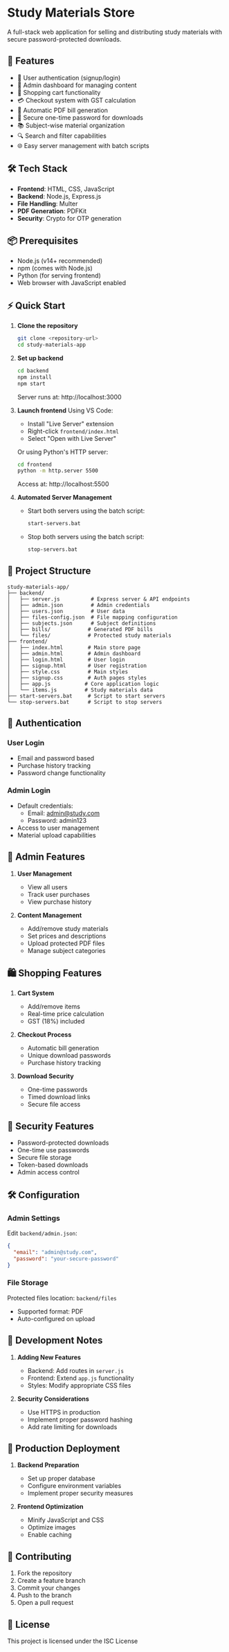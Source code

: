 # Study Materials Store

A full-stack web application for selling and distributing study materials with secure password-protected downloads.

## 🌟 Features

- 🔐 User authentication (signup/login)
- 👑 Admin dashboard for managing content
- 🛒 Shopping cart functionality 
- 💳 Checkout system with GST calculation
- 📄 Automatic PDF bill generation
- 🔑 Secure one-time password for downloads
- 📚 Subject-wise material organization
- 🔍 Search and filter capabilities
- 🌐 Easy server management with batch scripts

## 🛠️ Tech Stack

- **Frontend**: HTML, CSS, JavaScript
- **Backend**: Node.js, Express.js 
- **File Handling**: Multer
- **PDF Generation**: PDFKit
- **Security**: Crypto for OTP generation

## 📦 Prerequisites

- Node.js (v14+ recommended)
- npm (comes with Node.js)
- Python (for serving frontend)
- Web browser with JavaScript enabled

## ⚡ Quick Start

1. **Clone the repository**
   ```bash
   git clone <repository-url>
   cd study-materials-app
   ```

2. **Set up backend**
   ```bash
   cd backend
   npm install
   npm start
   ```
   Server runs at: http://localhost:3000

3. **Launch frontend**
   Using VS Code:
   - Install "Live Server" extension
   - Right-click `frontend/index.html`
   - Select "Open with Live Server"

   Or using Python's HTTP server:
   ```bash
   cd frontend
   python -m http.server 5500
   ```
   Access at: http://localhost:5500

4. **Automated Server Management**
   - Start both servers using the batch script:
     ```bash
     start-servers.bat
     ```
   - Stop both servers using the batch script:
     ```bash
     stop-servers.bat
     ```

## 📁 Project Structure

```
study-materials-app/
├── backend/
│   ├── server.js          # Express server & API endpoints
│   ├── admin.json         # Admin credentials
│   ├── users.json         # User data
│   ├── files-config.json  # File mapping configuration 
│   ├── subjects.json      # Subject definitions
│   ├── bills/            # Generated PDF bills
│   └── files/            # Protected study materials
├── frontend/
│   ├── index.html        # Main store page
│   ├── admin.html        # Admin dashboard
│   ├── login.html        # User login
│   ├── signup.html       # User registration
│   ├── style.css         # Main styles
│   ├── signup.css        # Auth pages styles
│   ├── app.js           # Core application logic
│   └── items.js         # Study materials data
├── start-servers.bat     # Script to start servers
└── stop-servers.bat      # Script to stop servers
```

## 🔑 Authentication

### User Login
- Email and password based
- Purchase history tracking
- Password change functionality

### Admin Login
- Default credentials:
  - Email: admin@study.com
  - Password: admin123
- Access to user management
- Material upload capabilities

## 💼 Admin Features

1. **User Management**
   - View all users
   - Track user purchases
   - View purchase history

2. **Content Management**
   - Add/remove study materials
   - Set prices and descriptions
   - Upload protected PDF files
   - Manage subject categories

## 🛍️ Shopping Features

1. **Cart System**
   - Add/remove items
   - Real-time price calculation
   - GST (18%) included

2. **Checkout Process**
   - Automatic bill generation
   - Unique download passwords
   - Purchase history tracking

3. **Download Security**
   - One-time passwords
   - Timed download links
   - Secure file access

## 🔐 Security Features

- Password-protected downloads
- One-time use passwords
- Secure file storage
- Token-based downloads
- Admin access control

## 🛠️ Configuration

### Admin Settings
Edit `backend/admin.json`:
```json
{
  "email": "admin@study.com",
  "password": "your-secure-password"
}
```

### File Storage
Protected files location: `backend/files`
- Supported format: PDF
- Auto-configured on upload

## 📝 Development Notes

1. **Adding New Features**
   - Backend: Add routes in `server.js`
   - Frontend: Extend `app.js` functionality
   - Styles: Modify appropriate CSS files

2. **Security Considerations**
   - Use HTTPS in production
   - Implement proper password hashing
   - Add rate limiting for downloads

## 🚀 Production Deployment

1. **Backend Preparation**
   - Set up proper database
   - Configure environment variables
   - Implement proper security measures

2. **Frontend Optimization**
   - Minify JavaScript and CSS
   - Optimize images
   - Enable caching

## 🤝 Contributing

1. Fork the repository
2. Create a feature branch
3. Commit your changes
4. Push to the branch
5. Open a pull request

## 📄 License

This project is licensed under the ISC License